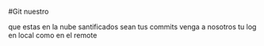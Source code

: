#Git nuestro

que estas en la nube
santificados sean tus commits
venga a nosotros tu log
en local como en el remote